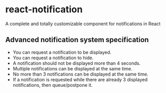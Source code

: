 # react-notification
A complete and totally customizable component for notifications in React

## Advanced notification system specification
- You can request a notification to be displayed.
- You can request a notification to hide.
- A notification should not be displayed more than 4 seconds.
- Multiple notifications can be displayed at the same time.
- No more than 3 notifications can be displayed at the same time.
- If a notification is requested while there are already 3 displayed notifications, then queue/postpone it.